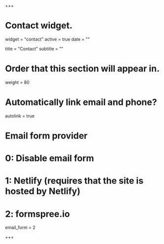 +++
# Contact widget.
widget = "contact"
active = true
date = ""

title = "Contact"
subtitle = ""

# Order that this section will appear in.
weight = 80

# Automatically link email and phone?
autolink = true

# Email form provider
#   0: Disable email form
#   1: Netlify (requires that the site is hosted by Netlify)
#   2: formspree.io
email_form = 2

+++
